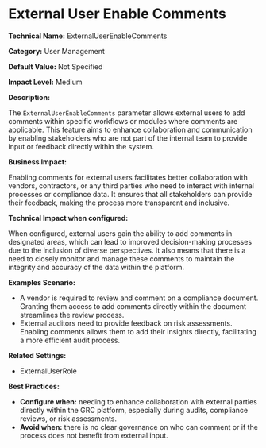 # External User Enable Comments

**Technical Name:** ExternalUserEnableComments

**Category:** User Management

**Default Value:** Not Specified

**Impact Level:** Medium

**Description:**

The `ExternalUserEnableComments` parameter allows external users to add comments within specific workflows or modules where comments are applicable. This feature aims to enhance collaboration and communication by enabling stakeholders who are not part of the internal team to provide input or feedback directly within the system.

**Business Impact:**

Enabling comments for external users facilitates better collaboration with vendors, contractors, or any third parties who need to interact with internal processes or compliance data. It ensures that all stakeholders can provide their feedback, making the process more transparent and inclusive.

**Technical Impact when configured:**

When configured, external users gain the ability to add comments in designated areas, which can lead to improved decision-making processes due to the inclusion of diverse perspectives. It also means that there is a need to closely monitor and manage these comments to maintain the integrity and accuracy of the data within the platform.

**Examples Scenario:**

- A vendor is required to review and comment on a compliance document. Granting them access to add comments directly within the document streamlines the review process.
- External auditors need to provide feedback on risk assessments. Enabling comments allows them to add their insights directly, facilitating a more efficient audit process.

**Related Settings:**

- ExternalUserRole

**Best Practices:** 

- **Configure when:** needing to enhance collaboration with external parties directly within the GRC platform, especially during audits, compliance reviews, or risk assessments.
- **Avoid when:** there is no clear governance on who can comment or if the process does not benefit from external input.